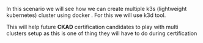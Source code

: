 In this scenario we will see how we can create multiple k3s (lightweight kubernetes) cluster using docker . For this we will use k3d tool. 

This will help future **CKAD** certification candidates to play with multi clusters setup as this is one of thing they will have to do during certification 

